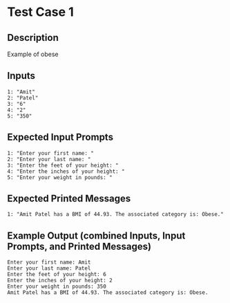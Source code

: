 # Test Case 1

## Description
Example of obese

## Inputs
```
1: "Amit"
2: "Patel"
3: "6"
4: "2"
5: "350"
```

## Expected Input Prompts
```
1: "Enter your first name: "
2: "Enter your last name: "
3: "Enter the feet of your height: "
4: "Enter the inches of your height: "
5: "Enter your weight in pounds: "
```

## Expected Printed Messages
```
1: "Amit Patel has a BMI of 44.93. The associated category is: Obese."
```

## Example Output **(combined Inputs, Input Prompts, and Printed Messages)**
```
Enter your first name: Amit
Enter your last name: Patel
Enter the feet of your height: 6
Enter the inches of your height: 2
Enter your weight in pounds: 350
Amit Patel has a BMI of 44.93. The associated category is: Obese.
```
